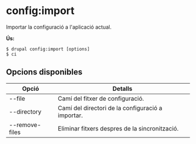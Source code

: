 # config:import
Importar la configuració a l'aplicació actual.

**Ús:**
```
$ drupal config:import [options]
$ ci  
```

## Opcions disponibles
Opció | Detalls
-------|-------------
--file | Camí del fitxer de configuració.
--directory | Camí del directori de la configuració a importar.
--remove-files | Eliminar fitxers despres de la sincronització.
